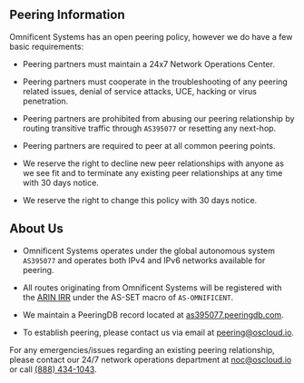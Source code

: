 ## Peering Information

Omnificent Systems has an open peering policy, however we do have a few basic requirements:

* Peering partners must maintain a 24x7 Network Operations Center.

* Peering partners must cooperate in the troubleshooting of any peering related issues, denial of service attacks, UCE, hacking or virus penetration.

* Peering partners are prohibited from abusing our peering relationship by routing transitive traffic through `AS395077` or resetting any next-hop.

* Peering partners are required to peer at all common peering points.

* We reserve the right to decline new peer relationships with anyone as we see fit and to terminate any existing peer relationships at any time with 30 days notice.

* We reserve the right to change this policy with 30 days notice.

## About Us
* Omnificent Systems operates under the global autonomous system `AS395077` and operates both IPv4 and IPv6 networks available for peering.

* All routes originating from Omnificent Systems will be registered with the [ARIN IRR](https://www.arin.net/resources/routing/index.html) under the AS-SET macro of `AS-OMNIFICENT`.

* We maintain a PeeringDB record located at [as395077.peeringdb.com](https://as395077.peeringdb.com).

* To establish peering, please contact us via email at [peering@oscloud.io](mailto:peering@oscloud.io).

For any emergencies/issues regarding an existing peering relationship, please contact our 24/7 network operations department at [noc@oscloud.io](mailto:noc@oscloud.io) or call [(888) 434-1043](tel:+18884341043).

<!-- ![osCloud](../assets/icon-text-side-dark.png "osCloud Logo") -->
